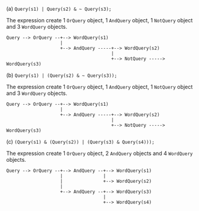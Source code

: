 (a) `Query(s1) | Query(s2) & ~ Query(s3);`

  The expression create 1 `OrQuery` object, 1 `AndQuery` object, 1 `NotQuery` object and 3 `WordQuery` objects.

    Query --> OrQuery --+--> WordQuery(s1)
                        |
                        +--> AndQuery -----+--> WordQuery(s2)
                                           |
                                           +--> NotQuery -----> WordQuery(s3)

(b) `Query(s1) | (Query(s2) & ~ Query(s3));`

  The expression create 1 `OrQuery` object, 1 `AndQuery` object, 1 `NotQuery` object and 3 `WordQuery` objects.

    Query --> OrQuery --+--> WordQuery(s1)
                        |
                        +--> AndQuery -----+--> WordQuery(s2)
                                           |
                                           +--> NotQuery -----> WordQuery(s3)

(c) `(Query(s1) & (Query(s2)) | (Query(s3) & Query(s4)));`

  The expression create 1 `OrQuery` object, 2 `AndQuery` objects and 4 `WordQuery` objects.

    Query --> OrQuery --+--> AndQuery --+--> WordQuery(s1)
                        |               |
                        |               +--> WordQuery(s2)
                        |
                        +--> AndQuery --+--> WordQuery(s3)
                                        |
                                        +--> WordQuery(s4)

